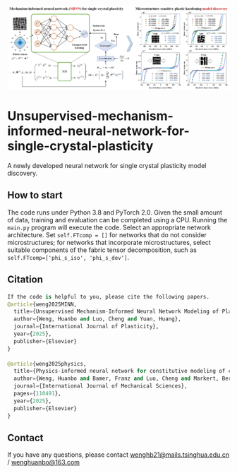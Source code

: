 ![Graphic abstract for unsupervised mechanism-informed neural network](graphAbstract.png)

# Unsupervised-mechanism-informed-neural-network-for-single-crystal-plasticity
A newly developed neural network for single crystal plasticity model discovery.

## How to start
The code runs under Python 3.8 and PyTorch 2.0. Given the small amount of data, training and evaluation can be completed using a CPU.
Running the `main.py` program will execute the code. Select an appropriate network architecture. Set `self.FTcomp = []` for networks that do not consider microstructures; for networks that incorporate microstructures, select suitable components of the fabric tensor decomposition, such as `self.FTcomp=['phi_s_iso', 'phi_s_dev']`.


## Citation
```python
If the code is helpful to you, please cite the following papers.
@article{weng2025MINN,
  title={Unsupervised Mechanism-Informed Neural Network Modeling of Plastic Hardening in Rafted Ni-Based Single Crystals},
  author={Weng, Huanbo and Luo, Cheng and Yuan, Huang},
  journal={International Journal of Plasticity},
  year={2025},
  publisher={Elsevier}
}

@article{weng2025physics,
  title={Physics-informed neural network for constitutive modeling of cyclic crystal plasticity considering deformation mechanism},
  author={Weng, Huanbo and Bamer, Franz and Luo, Cheng and Markert, Bernd and Yuan, Huang},
  journal={International Journal of Mechanical Sciences},
  pages={110491},
  year={2025},
  publisher={Elsevier}
}
```

## Contact
If you have any questions, please contact wenghb21@mails.tsinghua.edu.cn / wenghuanbo@163.com
